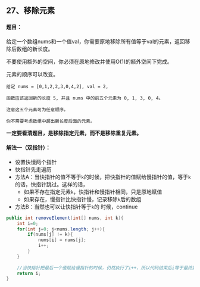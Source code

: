 ## 27、移除元素

#### 题目：

给定一个数组nums和一个值val，你需要原地移除所有值等于val的元素，返回移除后数组的新长度。

不要使用额外的空间，你必须在原地修改并使用O(1)的额外空间下完成。

元素的顺序可以改变。

```
给定 nums = [0,1,2,2,3,0,4,2], val = 2,

函数应该返回新的长度 5, 并且 nums 中的前五个元素为 0, 1, 3, 0, 4。

注意这五个元素可为任意顺序。

你不需要考虑数组中超出新长度后面的元素。
```



**一定要看清题目，是移除指定元素，而不是移除重复元素。**



#### 解法一（双指针）：

- 设置快慢两个指针
- 快指针先走遍历
- 方法A：当快指针的值不等于`k`的时候，把快指针的值赋给慢指针的值，等于`k`的话，快指针跳过。这样的话，
  - 如果不存在指定元素`k`，快指针和慢指针相同，只是原地赋值
  - 如果存在，慢指针比快指针慢，记录移除`k`后的数组
- 方法B：当然也可以让快指针等于`k`的 时候，continue

```java
public int removeElement(int[] nums, int k){
    int i=0;
    for(int j=0; j<nums.length; j++){
        if(nums[j] != k){
            nums[i] = nums[j];
            i++;
        }
    }
    
    //当快指针把最后一个值赋给慢指针的时候，仍然执行了i++，所以代码结束后i等于最终数组的长度
    return i;
}
```


